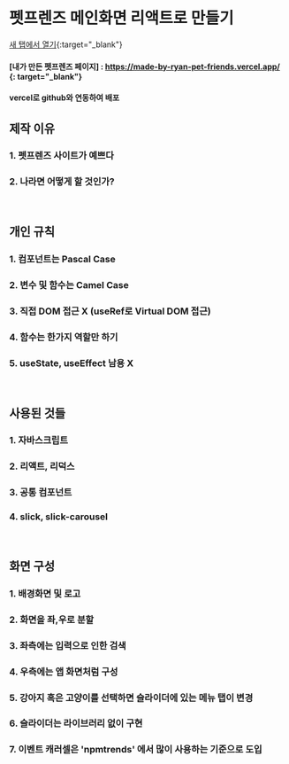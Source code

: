# 펫프렌즈 메인화면 리액트로 만들기
[새 탭에서 열기](https://www.google.com/){:target="_blank"}
#### [내가 만든 펫프렌즈 페이지] : https://made-by-ryan-pet-friends.vercel.app/ {: target="_blank"}
#### vercel로 github와 연동하여 배포

## 제작 이유
### 1. 펫프렌즈 사이트가 예쁘다
### 2. 나라면 어떻게 할 것인가?
<br/>

## 개인 규칙
### 1. 컴포넌트는 Pascal Case
### 2. 변수 및 함수는 Camel Case
### 3. 직접 DOM 접근 X (useRef로 Virtual DOM 접근)
### 4. 함수는 한가지 역할만 하기
### 5. useState, useEffect 남용 X
<br/>

## 사용된 것들
### 1. 자바스크립트
### 2. 리액트, 리덕스
### 3. 공통 컴포넌트
### 4. slick, slick-carousel
<br/>

## 화면 구성
### 1. 배경화면 및 로고  
### 2. 화면을 좌,우로 분할
### 3. 좌측에는 입력으로 인한 검색
### 4. 우측에는 앱 화면처럼 구성
### 5. 강아지 혹은 고양이를 선택하면 슬라이더에 있는 메뉴 탭이 변경
### 6. 슬라이더는 라이브러리 없이 구현
### 7. 이벤트 캐러셀은 'npmtrends' 에서 많이 사용하는 기준으로 도입


